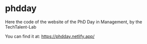 # phdday

Here the code of the website of the PhD Day in Management, by the TechTalent-Lab

You can find it at: https://phdday.netlify.app/
